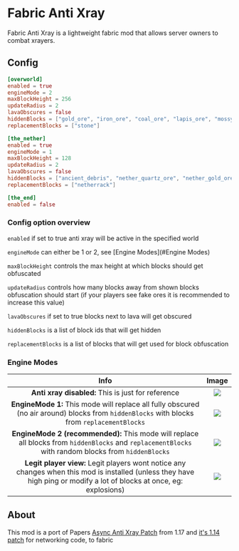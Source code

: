 # Fabric Anti Xray
Fabric Anti Xray is a lightweight fabric mod that allows server owners to combat xrayers.

## Config
```toml
[overworld]
enabled = true
engineMode = 2
maxBlockHeight = 256
updateRadius = 2
lavaObscures = false
hiddenBlocks = ["gold_ore", "iron_ore", "coal_ore", "lapis_ore", "mossy_cobblestone", "obsidian", "chest", "diamond_ore", "redstone_ore", "clay", "emerald_ore", "ender_chest"]
replacementBlocks = ["stone"]

[the_nether]
enabled = true
engineMode = 1
maxBlockHeight = 128
updateRadius = 2
lavaObscures = false
hiddenBlocks = ["ancient_debris", "nether_quartz_ore", "nether_gold_ore"]
replacementBlocks = ["netherrack"]

[the_end]
enabled = false
```

### Config option overview
`enabled` if set to true anti xray will be active in the specified world

`engineMode` can either be 1 or 2, see [Engine Modes](#Engine Modes)

`maxBlockHeight` controls the max height at which blocks should get obfuscated

`updateRadius` controls how many blocks away from shown blocks obfuscation should start (if your players see fake ores it is recommended to increase this value)

`lavaObscures` if set to true blocks next to lava will get obscured

`hiddenBlocks` is a list of block ids that will get hidden

`replacementBlocks` is a list of blocks that will get used for block obfuscation

### Engine Modes
| Info | Image |
:-------------------------:|:-------------------------:
**Anti xray disabled:** This is just for reference |  ![](https://i.imgur.com/ypGa36J.png)
**EngineMode 1:** This mode will replace all fully obscured (no air around) blocks from `hiddenBlocks` with blocks from `replacementBlocks` |  ![](https://i.imgur.com/Lnnbrr0.png)
**EngineMode 2 (recommended):** This mode will replace all blocks from `hiddenBlocks` and `replacementBlocks` with random blocks from `hiddenBlocks` |  ![](https://i.imgur.com/Sx49SFD.png)
**Legit player view:** Legit players wont notice any changes when this mod is installed (unless they have high ping or modify a lot of blocks at once, eg: explosions) |  ![](https://i.imgur.com/HRC0heX.png)

## About
This mod is a port of Papers [Async Anti Xray Patch](https://github.com/PaperMC/Paper/blob/master/patches/server/0367-Anti-Xray.patch) from 1.17 and [it's 1.14 patch](https://github.com/PaperMC/Paper/blob/ver/1.14/Spigot-Server-Patches/0397-Anti-Xray.patch#L1379) for networking code, to fabric